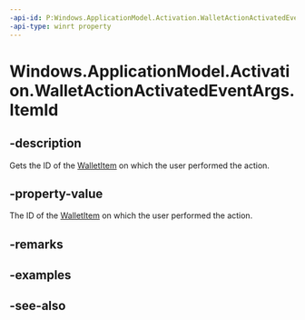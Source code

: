 ```yaml
---
-api-id: P:Windows.ApplicationModel.Activation.WalletActionActivatedEventArgs.ItemId
-api-type: winrt property
---
```


<!-- Property syntax
public string ItemId { get; }
-->

# Windows.ApplicationModel.Activation.WalletActionActivatedEventArgs.ItemId

## -description
Gets the ID of the [WalletItem](../windows.applicationmodel.wallet/walletitem.md) on which the user performed the action.

## -property-value
The ID of the [WalletItem](../windows.applicationmodel.wallet/walletitem.md) on which the user performed the action.

## -remarks

## -examples

## -see-also
